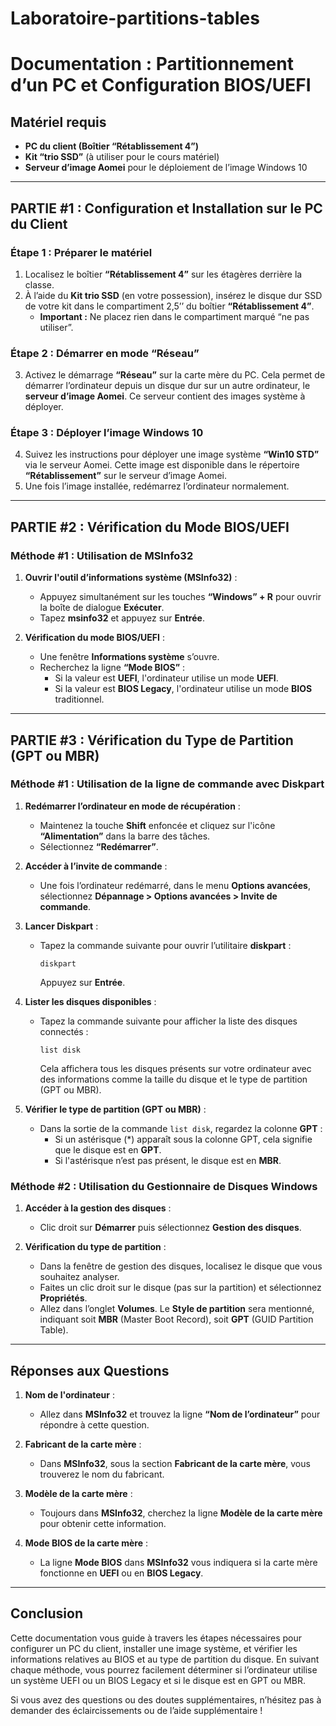 # Laboratoire-partitions-tables

# Documentation : Partitionnement d’un PC et Configuration BIOS/UEFI

## Matériel requis

- **PC du client (Boîtier “Rétablissement 4”)**
- **Kit “trio SSD”** (à utiliser pour le cours matériel)
- **Serveur d’image Aomei** pour le déploiement de l’image Windows 10

---

## PARTIE #1 : Configuration et Installation sur le PC du Client

### Étape 1 : Préparer le matériel
1. Localisez le boîtier **“Rétablissement 4”** sur les étagères derrière la classe.
2. À l’aide du **Kit trio SSD** (en votre possession), insérez le disque dur SSD de votre kit dans le compartiment 2,5’’ du boîtier **“Rétablissement 4”**. 
   - **Important :** Ne placez rien dans le compartiment marqué “ne pas utiliser”.
   
### Étape 2 : Démarrer en mode “Réseau”
3. Activez le démarrage **“Réseau”** sur la carte mère du PC. Cela permet de démarrer l’ordinateur depuis un disque dur sur un autre ordinateur, le **serveur d’image Aomei**. Ce serveur contient des images système à déployer.

### Étape 3 : Déployer l’image Windows 10
4. Suivez les instructions pour déployer une image système **“Win10 STD”** via le serveur Aomei. Cette image est disponible dans le répertoire **“Rétablissement”** sur le serveur d’image Aomei.
5. Une fois l’image installée, redémarrez l’ordinateur normalement.

---

## PARTIE #2 : Vérification du Mode BIOS/UEFI

### Méthode #1 : Utilisation de MSInfo32

1. **Ouvrir l'outil d’informations système (MSInfo32)** :
   - Appuyez simultanément sur les touches **“Windows” + R** pour ouvrir la boîte de dialogue **Exécuter**.
   - Tapez **msinfo32** et appuyez sur **Entrée**.

2. **Vérification du mode BIOS/UEFI** :
   - Une fenêtre **Informations système** s’ouvre.
   - Recherchez la ligne **“Mode BIOS”** :
     - Si la valeur est **UEFI**, l'ordinateur utilise un mode **UEFI**.
     - Si la valeur est **BIOS Legacy**, l'ordinateur utilise un mode **BIOS** traditionnel.

---

## PARTIE #3 : Vérification du Type de Partition (GPT ou MBR)

### Méthode #1 : Utilisation de la ligne de commande avec Diskpart

1. **Redémarrer l’ordinateur en mode de récupération** :
   - Maintenez la touche **Shift** enfoncée et cliquez sur l'icône **“Alimentation”** dans la barre des tâches.
   - Sélectionnez **“Redémarrer”**.
   
2. **Accéder à l’invite de commande** :
   - Une fois l’ordinateur redémarré, dans le menu **Options avancées**, sélectionnez **Dépannage > Options avancées > Invite de commande**.

3. **Lancer Diskpart** :
   - Tapez la commande suivante pour ouvrir l’utilitaire **diskpart** :
     ```
     diskpart
     ```
     Appuyez sur **Entrée**.

4. **Lister les disques disponibles** :
   - Tapez la commande suivante pour afficher la liste des disques connectés :
     ```
     list disk
     ```
     Cela affichera tous les disques présents sur votre ordinateur avec des informations comme la taille du disque et le type de partition (GPT ou MBR).

5. **Vérifier le type de partition (GPT ou MBR)** :
   - Dans la sortie de la commande `list disk`, regardez la colonne **GPT** :
     - Si un astérisque (*) apparaît sous la colonne GPT, cela signifie que le disque est en **GPT**.
     - Si l'astérisque n’est pas présent, le disque est en **MBR**.

### Méthode #2 : Utilisation du Gestionnaire de Disques Windows

1. **Accéder à la gestion des disques** :
   - Clic droit sur **Démarrer** puis sélectionnez **Gestion des disques**.
   
2. **Vérification du type de partition** :
   - Dans la fenêtre de gestion des disques, localisez le disque que vous souhaitez analyser.
   - Faites un clic droit sur le disque (pas sur la partition) et sélectionnez **Propriétés**.
   - Allez dans l’onglet **Volumes**. Le **Style de partition** sera mentionné, indiquant soit **MBR** (Master Boot Record), soit **GPT** (GUID Partition Table).

---

## Réponses aux Questions

1. **Nom de l'ordinateur** :
   - Allez dans **MSInfo32** et trouvez la ligne **“Nom de l’ordinateur”** pour répondre à cette question.

2. **Fabricant de la carte mère** :
   - Dans **MSInfo32**, sous la section **Fabricant de la carte mère**, vous trouverez le nom du fabricant.

3. **Modèle de la carte mère** :
   - Toujours dans **MSInfo32**, cherchez la ligne **Modèle de la carte mère** pour obtenir cette information.

4. **Mode BIOS de la carte mère** :
   - La ligne **Mode BIOS** dans **MSInfo32** vous indiquera si la carte mère fonctionne en **UEFI** ou en **BIOS Legacy**.

---

## Conclusion

Cette documentation vous guide à travers les étapes nécessaires pour configurer un PC du client, installer une image système, et vérifier les informations relatives au BIOS et au type de partition du disque. En suivant chaque méthode, vous pourrez facilement déterminer si l’ordinateur utilise un système UEFI ou un BIOS Legacy et si le disque est en GPT ou MBR.

Si vous avez des questions ou des doutes supplémentaires, n’hésitez pas à demander des éclaircissements ou de l’aide supplémentaire !
